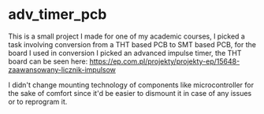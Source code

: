 # adv_timer_pcb

This is a small project I made for one of my academic courses, I picked a task involving conversion from a THT based PCB to SMT based PCB, for the board I used in conversion I picked
an advanced impulse timer, the THT board can be seen here:
https://ep.com.pl/projekty/projekty-ep/15648-zaawansowany-licznik-impulsow

I didn't change mounting technology of components like microcontroller for the sake of comfort since it'd be easier to dismount it in case of any issues or to reprogram it.
